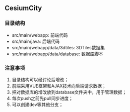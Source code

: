 ## CesiumCity

### 目录结构

* src/main/webapp: 前端代码
* src/main/java: 后端代码
* src/main/webapp/data/3dtiles: 3DTiles数据集
* src/main/webapp/data/database: 数据库脚本

### 注意事项

1. 目录结构可以经讨论后增改；
2. 前端采用VUE框架和AJAX技术向后端请求数据；
3. 把对数据库的增改放到database文件夹中，用于管理数据；
4. 每次push之前先pull同步进度；
5. 可以创建dev等其他分支；